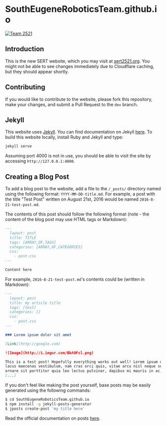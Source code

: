 # SouthEugeneRoboticsTeam.github.io

[![Team 2521][team-img]][team-url]

## Introduction

This is the new SERT website, which you may visit at [sert2521.org](https://sert2521.org). You might not be
able to see changes immediately due to Cloudflare caching, but they should appear shortly.

## Contributing

If you would like to contribute to the website, please fork this repository, make your changes,
and submit a Pull Request to the `dev` branch.

## Jekyll

This website uses [Jekyll](https://jekyllrb.com). You can find documentation on Jekyll
[here](https://jekyllrb.com/docs/home/). To build this website locally, install Ruby and Jekyll and type:

```bash
jekyll serve
```

Assuming port 4000 is not in use, you should be able to visit the site by accessing `http://127.0.0.1:4000`.

## Creating a Blog Post

To add a blog post to the website, add a file to the `/_posts/` directory named using the following format:
`YYYY-MM-DD-title.md`. For example, a post with the title "Test Post" written on August 21st, 2016 would
be named `2016-8-21-test-post.md`.

The contents of this post should follow the following format (note - the content of the blog post may use
HTML tags or Markdown):

```markdown
---
  layout: post
  title: TITLE
  tags: [ARRAY,OF,TAGS]
  categories: [ARRAY,OF,CATEGORIES]
  css:
    - post.css
---

Content here
```

For example, `2016-8-21-test-post.md`'s contents could be (written in Markdown):

```markdown
---
  layout: post
  title: my article title
  tags: [test]
  categories: []
  css:
    - post.css
---

### Lorem ipsum dolor sit amet

[Link](http://google.com)

![Image](http://i.imgur.com/BbA9Fsl.png)

This is a test post! Hopefully everything works out well! Lorem ipsum dolor sit amet, et quam, nibh in
lacus maecenas vestibulum, nam cras orci quis, vitae arcu nisl neque sed lectus. Mi pellentesque neque,
ornare sit porttitor quia leo lectus pulvinar, dapibus mi mauris in ac, sem pede lorem ante wisi a magna.
[...]
```

If you don't feel like making the post yourself, base posts may be easily generated using the following
commands:

```bash
$ cd SouthEugeneRoboticsTeam.github.io
$ npm install -g jekyll-posts-generator
$ jposts create-post 'my title here'
```

Read the official documentation on posts [here](https://jekyllrb.com/docs/posts/).

<!-- Badge URLs -->

[team-img]:     https://img.shields.io/badge/team-2521-7d26cd.svg?style=flat-square
[team-url]:     https://sert2521.org
